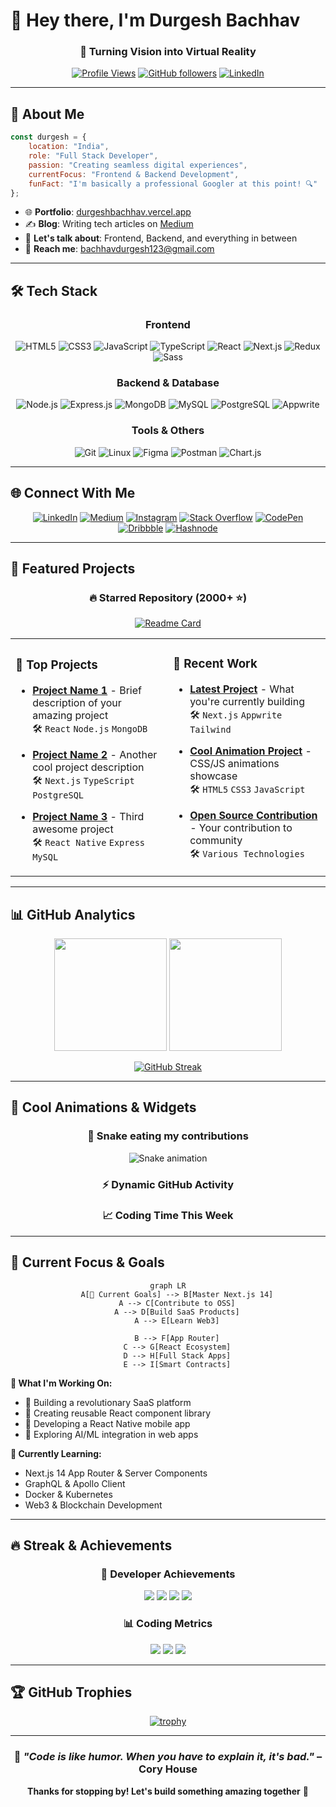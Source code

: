 # 👋 Hey there, I'm Durgesh Bachhav

<div align="center">
  
  ### 🚀 Turning Vision into Virtual Reality
  
  [![Profile Views](https://komarev.com/ghpvc/?username=durgeshbachhav&label=Profile%20views&color=0e75b6&style=flat-square)](https://github.com/durgeshbachhav)
  [![GitHub followers](https://img.shields.io/github/followers/durgeshbachhav?label=Followers&style=flat-square&color=blue)](https://github.com/durgeshbachhav)
  [![LinkedIn](https://img.shields.io/badge/-Connect-blue?style=flat-square&logo=Linkedin&logoColor=white&link=https://linkedin.com/in/durgesh-bachhav-b5899322b)](https://linkedin.com/in/durgesh-bachhav-b5899322b)
  
</div>

---

## 🎯 About Me

```javascript
const durgesh = {
    location: "India",
    role: "Full Stack Developer",
    passion: "Creating seamless digital experiences",
    currentFocus: "Frontend & Backend Development",
    funFact: "I'm basically a professional Googler at this point! 🔍"
};
```

- 🌐 **Portfolio**: [durgeshbachhav.vercel.app](https://durgeshbachhav.vercel.app/)
- ✍️ **Blog**: Writing tech articles on [Medium](https://medium.com/@bachhavdurgesh123)
- 💬 **Let's talk about**: Frontend, Backend, and everything in between
- 📧 **Reach me**: bachhavdurgesh123@gmail.com

---

## 🛠️ Tech Stack

<div align="center">

### Frontend
![HTML5](https://img.shields.io/badge/-HTML5-E34F26?style=flat-square&logo=html5&logoColor=white)
![CSS3](https://img.shields.io/badge/-CSS3-1572B6?style=flat-square&logo=css3)
![JavaScript](https://img.shields.io/badge/-JavaScript-F7DF1E?style=flat-square&logo=javascript&logoColor=black)
![TypeScript](https://img.shields.io/badge/-TypeScript-3178C6?style=flat-square&logo=typescript&logoColor=white)
![React](https://img.shields.io/badge/-React-61DAFB?style=flat-square&logo=react&logoColor=black)
![Next.js](https://img.shields.io/badge/-Next.js-000000?style=flat-square&logo=next.js)
![Redux](https://img.shields.io/badge/-Redux-764ABC?style=flat-square&logo=redux)
![Sass](https://img.shields.io/badge/-Sass-CC6699?style=flat-square&logo=sass&logoColor=white)

### Backend & Database
![Node.js](https://img.shields.io/badge/-Node.js-339933?style=flat-square&logo=node.js&logoColor=white)
![Express.js](https://img.shields.io/badge/-Express.js-000000?style=flat-square&logo=express)
![MongoDB](https://img.shields.io/badge/-MongoDB-47A248?style=flat-square&logo=mongodb&logoColor=white)
![MySQL](https://img.shields.io/badge/-MySQL-4479A1?style=flat-square&logo=mysql&logoColor=white)
![PostgreSQL](https://img.shields.io/badge/-PostgreSQL-336791?style=flat-square&logo=postgresql&logoColor=white)
![Appwrite](https://img.shields.io/badge/-Appwrite-FD366E?style=flat-square&logo=appwrite&logoColor=white)

### Tools & Others
![Git](https://img.shields.io/badge/-Git-F05032?style=flat-square&logo=git&logoColor=white)
![Linux](https://img.shields.io/badge/-Linux-FCC624?style=flat-square&logo=linux&logoColor=black)
![Figma](https://img.shields.io/badge/-Figma-F24E1E?style=flat-square&logo=figma&logoColor=white)
![Postman](https://img.shields.io/badge/-Postman-FF6C37?style=flat-square&logo=postman&logoColor=white)
![Chart.js](https://img.shields.io/badge/-Chart.js-FF6384?style=flat-square&logo=chart.js&logoColor=white)

</div>

---

## 🌐 Connect With Me

<div align="center">
  
[![LinkedIn](https://img.shields.io/badge/LinkedIn-0077B5?style=for-the-badge&logo=linkedin&logoColor=white)](https://linkedin.com/in/durgesh-bachhav-b5899322b)
[![Medium](https://img.shields.io/badge/Medium-12100E?style=for-the-badge&logo=medium&logoColor=white)](https://medium.com/@bachhavdurgesh123)
[![Instagram](https://img.shields.io/badge/Instagram-E4405F?style=for-the-badge&logo=instagram&logoColor=white)](https://instagram.com/durgesh.bachhav_)
[![Stack Overflow](https://img.shields.io/badge/Stack_Overflow-FE7A16?style=for-the-badge&logo=stack-overflow&logoColor=white)](https://stackoverflow.com/users/durgesh-bachhav)
[![CodePen](https://img.shields.io/badge/CodePen-000000?style=for-the-badge&logo=codepen&logoColor=white)](https://codepen.io/@nikkhil)
[![Dribbble](https://img.shields.io/badge/Dribbble-EA4C89?style=for-the-badge&logo=dribbble&logoColor=white)](https://dribbble.com/doorgesh)
[![Hashnode](https://img.shields.io/badge/Hashnode-2962FF?style=for-the-badge&logo=hashnode&logoColor=white)](https://hashnode.com/@durgesh2901)

</div>

---

## 🌟 Featured Projects

<div align="center">

### 🔥 **Starred Repository** (2000+ ⭐)
[![Readme Card](https://github-readme-stats.vercel.app/api/pin/?username=durgeshbachhav&repo=your-popular-repo&theme=tokyonight&show_owner=true)](https://github.com/durgeshbachhav/your-popular-repo)

</div>

<table align="center">
<tr>
<td width="50%">

### 🚀 **Top Projects**
- **[Project Name 1](https://github.com/durgeshbachhav/project1)** - Brief description of your amazing project
  <br>🛠️ `React` `Node.js` `MongoDB`
  
- **[Project Name 2](https://github.com/durgeshbachhav/project2)** - Another cool project description
  <br>🛠️ `Next.js` `TypeScript` `PostgreSQL`

- **[Project Name 3](https://github.com/durgeshbachhav/project3)** - Third awesome project
  <br>🛠️ `React Native` `Express` `MySQL`

</td>
<td width="50%">

### 🎯 **Recent Work**
- **[Latest Project](https://github.com/durgeshbachhav/latest)** - What you're currently building
  <br>🛠️ `Next.js` `Appwrite` `Tailwind`
  
- **[Cool Animation Project](https://github.com/durgeshbachhav/animations)** - CSS/JS animations showcase
  <br>🛠️ `HTML5` `CSS3` `JavaScript`

- **[Open Source Contribution](https://github.com/some-org/project)** - Your contribution to community
  <br>🛠️ `Various Technologies`

</td>
</tr>
</table>

---

## 📊 GitHub Analytics

<div align="center">
  
<img height="180em" src="https://github-readme-stats.vercel.app/api?username=durgeshbachhav&show_icons=true&theme=tokyonight&include_all_commits=true&count_private=true"/>
<img height="180em" src="https://github-readme-stats.vercel.app/api/top-langs/?username=durgeshbachhav&layout=compact&langs_count=8&theme=tokyonight"/>

</div>

<div align="center">
  
[![GitHub Streak](https://github-readme-streak-stats.herokuapp.com/?user=durgeshbachhav&theme=tokyonight)](https://github.com/durgeshbachhav)

</div>

---

## 🎨 Cool Animations & Widgets

<div align="center">

### 🐍 Snake eating my contributions
![Snake animation](https://raw.githubusercontent.com/durgeshbachhav/durgeshbachhav/output/github-contribution-grid-snake-dark.svg)

### ⚡ Dynamic GitHub Activity
<!--START_SECTION:activity-->
<!--END_SECTION:activity-->

### 📈 Coding Time This Week
<!--START_SECTION:waka-->
<!--END_SECTION:waka-->

</div>

---

## 🎯 Current Focus & Goals

<div align="center">

```mermaid
graph LR
    A[🎯 Current Goals] --> B[Master Next.js 14]
    A --> C[Contribute to OSS]
    A --> D[Build SaaS Products]
    A --> E[Learn Web3]
    
    B --> F[App Router]
    C --> G[React Ecosystem]
    D --> H[Full Stack Apps]
    E --> I[Smart Contracts]
```

</div>

**🔭 What I'm Working On:**
- 🚀 Building a revolutionary SaaS platform
- 🎨 Creating reusable React component library
- 📱 Developing a React Native mobile app
- 🤖 Exploring AI/ML integration in web apps

**🌱 Currently Learning:**
- Next.js 14 App Router & Server Components
- GraphQL & Apollo Client
- Docker & Kubernetes
- Web3 & Blockchain Development

---

## 🔥 Streak & Achievements

<div align="center">

### 🎯 **Developer Achievements**
![](https://img.shields.io/badge/🏆_2000+_GitHub_Stars-FFD700?style=for-the-badge)
![](https://img.shields.io/badge/📝_50+_Medium_Articles-00AB6C?style=for-the-badge)
![](https://img.shields.io/badge/🚀_20+_Live_Projects-FF6B6B?style=for-the-badge)
![](https://img.shields.io/badge/💼_3+_Years_Experience-4ECDC4?style=for-the-badge)

### 📊 **Coding Metrics**
![](https://img.shields.io/badge/Languages_Known-10+-brightgreen?style=flat-square)
![](https://img.shields.io/badge/Projects_Completed-50+-blue?style=flat-square)
![](https://img.shields.io/badge/Coffee_Consumed-∞-brown?style=flat-square)

</div>

---

## 🏆 GitHub Trophies

<div align="center">
  
[![trophy](https://github-profile-trophy.vercel.app/?username=durgeshbachhav&theme=tokyonight&row=1&column=6)](https://github.com/durgeshbachhav)

</div>

---

<div align="center">
  
### 💭 *"Code is like humor. When you have to explain it, it's bad."* – Cory House

**Thanks for stopping by! Let's build something amazing together** 🚀

</div>
